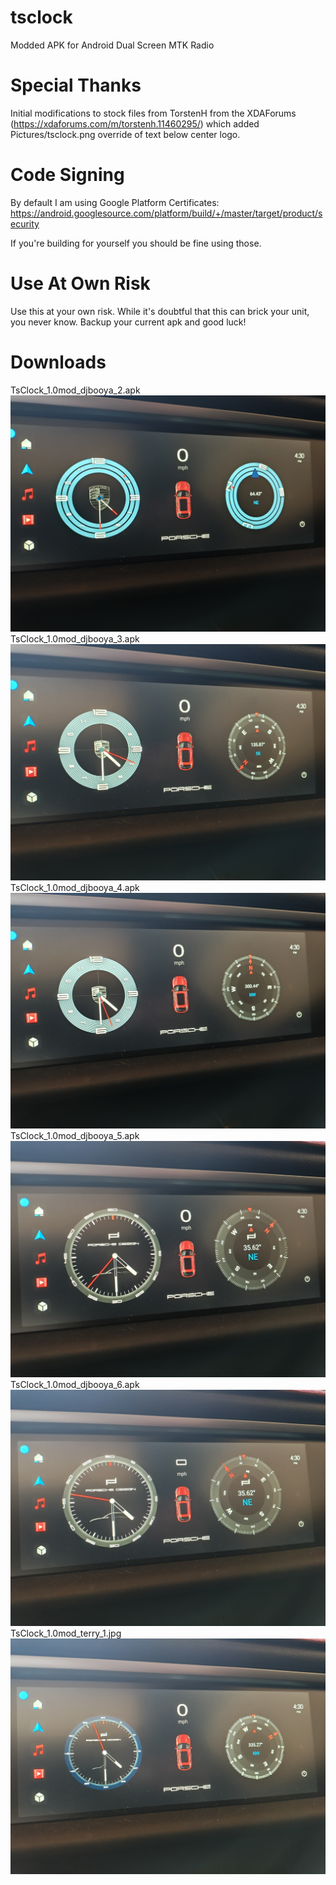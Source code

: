 # tsclock
Modded APK for Android Dual Screen MTK Radio

# Special Thanks
Initial modifications to stock files from TorstenH from the XDAForums (https://xdaforums.com/m/torstenh.11460295/) which added
Pictures/tsclock.png override of text below center logo.

# Code Signing
By default I am using Google Platform Certificates:
https://android.googlesource.com/platform/build/+/master/target/product/security

If you're building for yourself you should be fine using those.

# Use At Own Risk
Use this at your own risk.  While it's doubtful that this can brick your unit, you never know.  Backup your current apk and good luck!

# Downloads
TsClock_1.0mod_djbooya_2.apk
[![TsClock_1.0mod_djbooya_2.apk](dist/TsClock_1.0mod_djbooya_2.jpg)](dist/TsClock_1.0mod_djbooya_2.apk)
TsClock_1.0mod_djbooya_3.apk
[![TsClock_1.0mod_djbooya_3.apk](dist/TsClock_1.0mod_djbooya_3.jpg)](dist/TsClock_1.0mod_djbooya_3.apk)
TsClock_1.0mod_djbooya_4.apk
[![TsClock_1.0mod_djbooya_2.apk](dist/TsClock_1.0mod_djbooya_4.jpg)](dist/TsClock_1.0mod_djbooya_4.apk)
TsClock_1.0mod_djbooya_5.apk
[![TsClock_1.0mod_djbooya_2.apk](dist/TsClock_1.0mod_djbooya_5.jpg)](dist/TsClock_1.0mod_djbooya_5.apk)
TsClock_1.0mod_djbooya_6.apk
[![TsClock_1.0mod_djbooya_2.apk](dist/TsClock_1.0mod_djbooya_6.jpg)](dist/TsClock_1.0mod_djbooya_6.apk)
TsClock_1.0mod_terry_1.jpg
[![TsClock_1.0mod_terry_1.apk](dist/TsClock_1.0mod_terry_1.jpg)](dist/TsClock_1.0mod_terry_1.apk)
